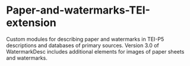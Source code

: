 # Paper-and-watermarks-TEI-extension
Custom modules for describing paper and watermarks in TEI-P5 descriptions and databases of primary sources.
Version 3.0 of WatermarkDesc includes additional elements for images of paper sheets and watermarks.
